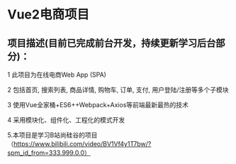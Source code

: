 # Vue2电商项目

## 项目描述(目前已完成前台开发，持续更新学习后台部分)：

1 此项目为在线电商Web App (SPA)

2 包括首页, 搜索列表, 商品详情, 购物车, 订单, 支付, 用户登陆/注册等多个子模块

3 使用Vue全家桶+ES6++Webpack+Axios等前端最新最热的技术

4 采用模块化、组件化、工程化的模式开发

5.本项目是学习B站尚硅谷的项目（https://www.bilibili.com/video/BV1Vf4y1T7bw/?spm_id_from=333.999.0.0）

